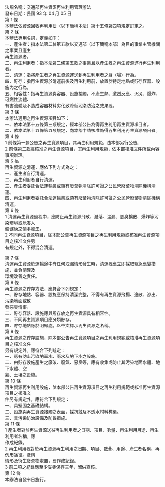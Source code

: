 法規名稱：交通部再生資源再生利用管理辦法  
發布日期：民國 93 年 04 月 05 日  
第 1 條  
本辦法依資源回收再利用法（以下簡稱本法）第十五條第四項規定訂定之。  
第 2 條  
本辦法專用名詞，定義如下：  
一、產生者：指本法第二條第五款以交通部（以下簡稱本部）為目的事業主管機關之事業且產生  
再生資源者。  
二、再生利用者：指本法第二條第五款之事業且以產生者之再生資源進行再生利用者。  
三、清運：指將產生者之再生資源運送到再生利用者之廠（場）行為。  
四、貯存：指再生資源於清運前後及再生利用前，放置於特定地點或貯存容器、設施內之行為。  
五、相容性：指再生資源與容器、設施接觸，不產生熱、激烈反應、火災、爆炸、可燃性流體、  
有害流體及不造成容器材料劣化致降低污染防治之效果者。  
第 3 條  
本辦法適用之再生資源項目如下：  
一、依本法第十五條第三項規定，經本部公告為得再生利用再生資源項目者。  
二、依本法第十五條第五項規定，向本部申請核准為得再生利用再生資源項目者。  
第 4 條  
1 前條第一款公告之再生資源項目，其再生利用規範，由本部另行公告。  
2 前條第二款經核准之再生資源項目，其再生利用規範，依本部核准文件所載內容事項辦理。  
第 5 條  
再生資源之清運，應依下列方式為之：  
一、產生者自行清運。  
二、再生利用者自行清運。  
三、產生者委託合法運輸業或領有廢棄物清除許可證之公民營廢棄物清除機構清運。  
四、再生利用者委託合法運輸業或領有廢棄物清除許可證之公民營廢棄物清除機構清運。  
第 6 條  
1 清運再生資源過程中，應防止再生資源飛散、濺落、溢漏、惡臭擴散、爆炸等污染環境或危害人  
體健康之情事發生。  
2 不同再生資源項目，除本部公告再生資源項目之再生利用規範或核准再生資源項目之核准文件另  
有規定外，不得混合清運。  


第 7 條  
清運再生資源於運輸途中有任何洩漏情形發生時，清運者應立即採取緊急應變措施，並負清理及  
環境改善之責任。  
第 8 條  
再生資源之貯存方法，應符合下列規定：  
一、貯存地點、容器、設施應保持清潔完整，不得有再生資源飛揚、逸散、滲出、污染地面或散  
發惡臭情事。  
二、貯存容器、設施應與所存放之再生資源具有相容性。  
三、不同再生資源項目應分類貯存。  
四、貯存地點應於明顯處，以中文標示再生資源之名稱。  
第 9 條  
再生資源之貯存設施，除本部公告再生資源項目之再生利用規範或核准再生資源項目之核准文件  
另有規定外，應符合下列規定：  
一、應有防止污染地面水、雨水及地下水之設施。  
二、由貯存設施產生之廢液、廢氣、惡臭等，應有收集或防止其污染地面水體、地下水體、空  
氣、土壤之設施。  
第 10 條  
再生資源再生利用設施，除本部公告再生資源項目之再生利用規範或核准再生資源項目之核准文  
件另有規定外，應符合下列規定：  
一、具堅固之基礎結構。  
二、設施與再生資源接觸之表面，採抗蝕及不透水材料構築。  
三、具污染防治設備及防蝕措施。  
第 11 條  
1 產生者對於再生資源送往再生利用者之日期、項目、數量、再生利用用途、再生利用者名稱，應  
作成紀錄。  
2 再生利用者對於再生資源再生利用之日期、項目、數量、用途、產生者名稱、再例用途徑、產銷  
情形及衍生廢棄物處置，應作成紀錄。  
3 前二項之紀錄應至少妥善保存三年，留供查核。  
第 12 條  
本辦法自發布日施行。  


